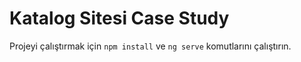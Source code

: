 # Katalog Sitesi Case Study
Projeyi çalıştırmak için `npm install` ve `ng serve` komutlarını çalıştırın.